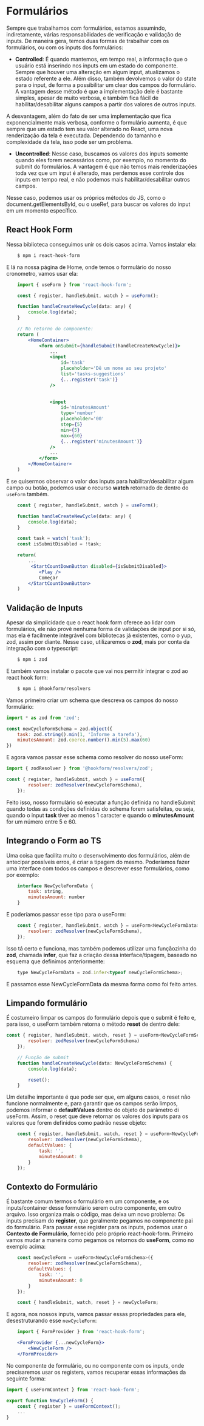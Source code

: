 # Formulários
Sempre que trabalhamos com formulários, estamos assumindo, indiretamente, várias responsabilidades de verificação e validação de inputs. De maneira gera, temos duas formas de trabalhar com os formulários, ou com os inputs dos formulários:

- **Controlled**: É quando mantemos, em tempo real, a informação que o usuário está inserindo nos inputs em um estado do componente. Sempre que houver uma alteração em algum input, atualizamos o estado referente a ele. Além disso, também devolvemos o valor do state para o input, de forma a possibilitar um clear dos campos do formulário. A vantagem desse método é que a implementação dele é bastante simples, apesar de muito verbosa, e também fica fácil de habilitar/desabilitar alguns campos a partir dos valores de outros inputs.

A desvantagem, além do fato de ser uma implementação que fica exponencialmente mais verbosa, conforme o formulário aumenta, é que sempre que um estado tem seu valor alterado no React, uma nova renderização da tela é executada. Dependendo do tamanho e complexidade da tela, isso pode ser um problema. 

- **Uncontrolled**: Nesse caso, buscamos os valores dos inputs somente quando eles forem necessários como, por exemplo, no momento do submit do formulários. A vantagem é que não temos mais renderizações toda vez que um input é alterado, mas perdemos esse controle dos inputs em tempo real, e não podemos mais habilitar/desabilitar outros campos. 

Nesse caso, podemos usar os próprios métodos do JS, como o document.getElementsById, ou o useRef, para buscar os valores do input em um momento específico. 

## React Hook Form
Nessa biblioteca conseguimos unir os dois casos acima. Vamos instalar ela:

```sh
    $ npm i react-hook-form
```

E lá na nossa página de Home, onde temos o formulário do nosso cronometro, vamos usar ela:

```jsx
    import { useForm } from 'react-hook-form';

    const { register, handleSubmit, watch } = useForm();

    function handleCreateNewCycle(data: any) {
        console.log(data);
    }

    // No retorno do componente:
    return (
        <HomeContainer>
            <form onSubmit={handleSubmit(handleCreateNewCycle)}>
                ...
                <input
                    id='task'
                    placeholder='Dê um nome ao seu projeto'
                    list='tasks-suggestions'
                    {...register('task')}
                />

                
                <input
                    id='minutesAmount'
                    type='number'
                    placeholder='00'
                    step={5}
                    min={5}
                    max={60}
                    {...register('minutesAmount')}
                />
                ...
            </form>
        </HomeContainer>
    )
```

E se quisermos observar o valor dos inputs para habilitar/desabilitar algum campo ou botão, podemos usar o recurso **watch** retornado de dentro do `useForm` também.

```jsx
    const { register, handleSubmit, watch } = useForm();

    function handleCreateNewCycle(data: any) {
        console.log(data);
    }

    const task = watch('task');
    const isSubmitDisabled = !task;

    return(
        ...
         <StartCountDownButton disabled={isSubmitDisabled}>
            <Play />
            Começar
        </StartCountDownButton>
    )
```

## Validação de Inputs
Apesar da simplicidade que o react hook form oferece ao lidar com formulários, ele não provê nenhuma forma de validações de input por si só, mas ela é facilmente integrável com bibliotecas já existentes, como o yup, zod, assim por diante. Nesse caso, utilizaremos o **zod**, mais por conta da integração com o typescript:

```sh
    $ npm i zod
```

E também vamos instalar o pacote que vai nos permitir integrar o zod ao react hook form:

```sh
    $ npm i @hookform/resolvers
```

Vamos primeiro criar um schema que descreva os campos do nosso formulário:

```js
import * as zod from 'zod';

const newCycleFormSchema = zod.object({
    task: zod.string().min(1, 'Informe a tarefa'),
    minutesAmount: zod.coerce.number().min(5).max(60)
})
```

E agora vamos passar esse schema como resolver do nosso useForm:

```jsx
import { zodResolver } from '@hookform/resolvers/zod';

const { register, handleSubmit, watch } = useForm({
        resolver: zodResolver(newCycleFormSchema),
    });
```

Feito isso, nosso formulário só executar a função definida no handleSubmit quando todas as condições definidas do schema forem satisfeitas, ou seja, quando o input **task** tiver ao menos 1 caracter e quando o **minutesAmount** for um número entre 5 e 60.

## Integrando o Form ao TS
Uma coisa que facilita muito o desenvolvimento dos formulários, além de antecipar possíveis erros, é criar a tipagem do mesmo. Poderíamos fazer uma interface com todos os campos e descrever esse formulários, como por exemplo:

```js
    interface NewCycleFormData {
        task: string,
        minutesAmount: number
    }
```

E poderíamos passar esse tipo para o useForm:

```js
    const { register, handleSubmit, watch } = useForm<NewCycleFormData>({
        resolver: zodResolver(newCycleFormSchema),
    });
```

Isso tá certo e funciona, mas também podemos utilizar uma funçãozinha do **zod**, chamada **infer**, que faz a criação dessa interface/tipagem, baseado no esquema que definimos anteriormente:

```js
    type NewCycleFormData = zod.infer<typeof newCycleFormSchema>;
```

E passamos esse NewCycleFormData da mesma forma como foi feito antes.

## Limpando formulário
É costumeiro limpar os campos do formulário depois que o submit é feito e, para isso, o useForm também retorna o método **reset** de dentro dele:

```jsx
const { register, handleSubmit, watch, reset } = useForm<NewCycleFormSchema>({
        resolver: zodResolver(newCycleFormSchema)
    });

    // Função de submit
    function handleCreateNewCycle(data: NewCycleFormSchema) {
        console.log(data);

        reset();
    }
```

Um detalhe importante é que pode ser que, em alguns casos, o reset não funcione normalmente e, para garantir que os campos serão limpos, podemos informar o **defaultValues** dentro do objeto de parâmetro di useForm. Assim, o reset que deve retornar os valores dos inputs para os valores que forem definidos como padrão nesse objeto:

```js
    const { register, handleSubmit, watch, reset } = useForm<NewCycleFormSchema>({
        resolver: zodResolver(newCycleFormSchema),
        defaultValues: {
            task: '',
            minutesAmount: 0
        }
    });
```

## Contexto do Formulário
É bastante comum termos o formulário em um componente, e os inputs/container desse formulário serem outro componente, em outro arquivo. Isso organiza mais o código, mas deixa um novo problema: Os inputs precisam do **register**, que geralmente pegamos no componente pai do formulário. Para passar esse register para os inputs, podemos usar o **Contexto de Formulário**, fornecido pelo próprio react-hook-form. Primeiro vamos mudar a maneira como pegamos os retornos do **useForm**, como no exemplo acima:

```js
    const newCycleForm = useForm<NewCycleFormSchema>({
        resolver: zodResolver(newCycleFormSchema),
        defaultValues: {
            task: '',
            minutesAmount: 0
        }
    });

    const { handleSubmit, watch, reset } = newCycleForm;
```

E agora, nos nossos inputs, vamos passar essas propriedades para ele, desestruturando esse `newCycleForm`:

```jsx
    import { FormProvider } from 'react-hook-form';

    <FormProvider {...newCycleForm}>
        <NewCycleForm />
    </FormProvider>
```

No componente de formulário, ou no componente com os inputs, onde precisaremos usar os registers, vamos recuperar essas informações da seguinte forma:

```jsx
import { useFormContext } from 'react-hook-form';

export function NewCycleForm() {
    const { register } = useFormContext();
    ...
}
```